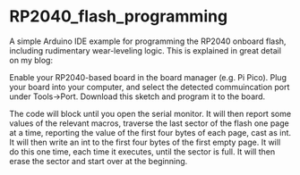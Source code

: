 # RP2040_flash_programming
A simple Arduino IDE example for programming the RP2040 onboard flash, including rudimentary wear-leveling logic.  This is explained in great detail on my blog:


Enable your RP2040-based board in the board manager (e.g. Pi Pico).  Plug your board into your computer, and select the detected commuincation port under Tools->Port.
Download this sketch and program it to the board.

The code will block until you open the serial monitor.  It will then report some values of the relevant macros,
traverse the last sector of the flash one page at a time, reporting the value of the first four bytes of each page, cast as int.
It will then write an int to the first four bytes of the first empty page. It will do this one time, each time it executes, until the sector is full.
It will then erase the sector and start over at the beginning.

